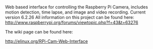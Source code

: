 Web based interface for controlling the Raspberry Pi Camera, includes motion detection, time lapse, and image and video recording.
Current version 6.2.26
All information on this project can be found here: http://www.raspberrypi.org/forums/viewtopic.php?f=43&t=63276

The wiki page can be found here:

http://elinux.org/RPi-Cam-Web-Interface
